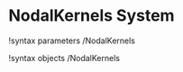 <!-- MOOSE Documentation Stub: Remove this when content is added. -->

# NodalKernels System
!syntax parameters /NodalKernels

!syntax objects /NodalKernels

